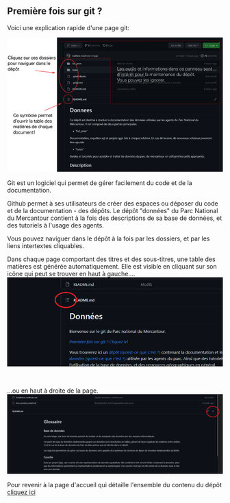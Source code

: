 ## Première fois sur git ? 

Voici une explication rapide d'une page git: 

![](./img/git_explication.png)


Git est un logiciel qui permet de gérer facilement du code et de la documentation. 

Github permet à ses utilisateurs de créer des espaces ou déposer du code et de la documentation - des dépôts. 
Le dépôt "données" du Parc National du Mercantour contient à la fois des descriptions de sa base de données, et des tutoriels à l'usage des agents. 

Vous pouvez naviguer dans le dépôt à la fois par les dossiers, et par les liens intertextes cliquables.

Dans chaque page comportant des titres et des sous-titres, une table des matières est générée automatiquement. Elle est visible en cliquant sur son icône 
qui peut se trouver en haut à gauche....
![](./img/table_des_matieres_git_accueil.png)


<br>

...ou en haut à droite de la page. 
![](./img/table_des_matieres_git_page.png)


Pour revenir à la page d'accueil qui détaille l'ensemble du contenu du dépôt [cliquez ici](../README.md)